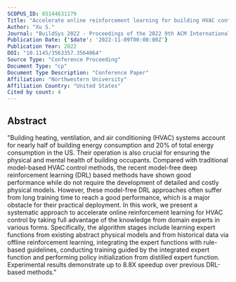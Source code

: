 ```yaml
---
SCOPUS_ID: 85144631179
Title: "Accelerate online reinforcement learning for building HVAC control with heterogeneous expert guidances"
Author: "Xu S."
Journal: "BuildSys 2022 - Proceedings of the 2022 9th ACM International Conference on Systems for Energy-Efficient Buildings, Cities, and Transportation"
Publication Date: {'$date': '2022-11-09T00:00:00Z'}
Publication Year: 2022
DOI: "10.1145/3563357.3564064"
Source Type: "Conference Proceeding"
Document Type: "cp"
Document Type Description: "Conference Paper"
Affiliation: "Northwestern University"
Affiliation Country: "United States"
Cited by count: 4
---
```


## Abstract
"Building heating, ventilation, and air conditioning (HVAC) systems account for nearly half of building energy consumption and 20% of total energy consumption in the US. Their operation is also crucial for ensuring the physical and mental health of building occupants. Compared with traditional model-based HVAC control methods, the recent model-free deep reinforcement learning (DRL) based methods have shown good performance while do not require the development of detailed and costly physical models. However, these model-free DRL approaches often suffer from long training time to reach a good performance, which is a major obstacle for their practical deployment. In this work, we present a systematic approach to accelerate online reinforcement learning for HVAC control by taking full advantage of the knowledge from domain experts in various forms. Specifically, the algorithm stages include learning expert functions from existing abstract physical models and from historical data via offline reinforcement learning, integrating the expert functions with rule-based guidelines, conducting training guided by the integrated expert function and performing policy initialization from distilled expert function. Experimental results demonstrate up to 8.8X speedup over previous DRL-based methods."
